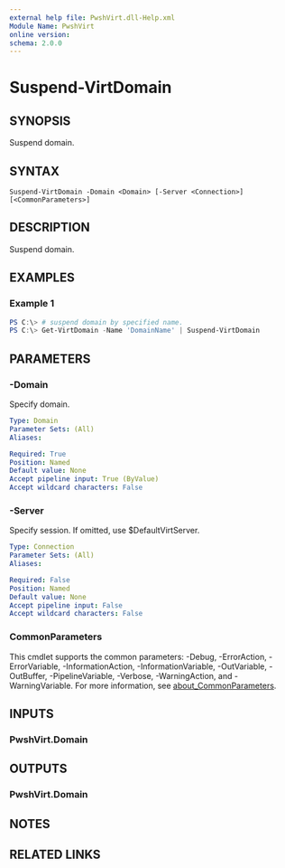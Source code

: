 ```yaml
---
external help file: PwshVirt.dll-Help.xml
Module Name: PwshVirt
online version:
schema: 2.0.0
---
```


# Suspend-VirtDomain

## SYNOPSIS
Suspend domain.

## SYNTAX

```
Suspend-VirtDomain -Domain <Domain> [-Server <Connection>] [<CommonParameters>]
```

## DESCRIPTION
Suspend domain.

## EXAMPLES

### Example 1
```powershell
PS C:\> # suspend domain by specified name.
PS C:\> Get-VirtDomain -Name 'DomainName' | Suspend-VirtDomain
```

## PARAMETERS

### -Domain
Specify domain.

```yaml
Type: Domain
Parameter Sets: (All)
Aliases:

Required: True
Position: Named
Default value: None
Accept pipeline input: True (ByValue)
Accept wildcard characters: False
```

### -Server
Specify session.
If omitted, use $DefaultVirtServer.

```yaml
Type: Connection
Parameter Sets: (All)
Aliases:

Required: False
Position: Named
Default value: None
Accept pipeline input: False
Accept wildcard characters: False
```

### CommonParameters
This cmdlet supports the common parameters: -Debug, -ErrorAction, -ErrorVariable, -InformationAction, -InformationVariable, -OutVariable, -OutBuffer, -PipelineVariable, -Verbose, -WarningAction, and -WarningVariable. For more information, see [about_CommonParameters](http://go.microsoft.com/fwlink/?LinkID=113216).

## INPUTS

### PwshVirt.Domain

## OUTPUTS

### PwshVirt.Domain

## NOTES

## RELATED LINKS
